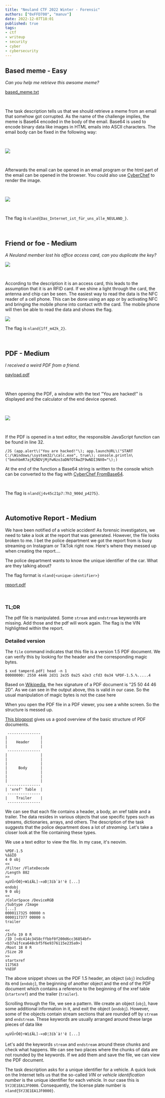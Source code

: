 ```yaml
---
title: "Neuland CTF 2022 Winter - Forensic"
authors: ["0xFFD700", "manuv"]
date: 2022-12-07T18:01
published: true
tags:
- ctf
- writeup
- security
- cyber
- cybersecurity
---
```


## Based meme - Easy

*Can you help me retrieve this awsome meme?*

[based_meme.txt](/files/neuland-ctf-12-2022/based_meme.txt)

</br>

The task description tells us that we should retrieve a meme from an email that somehow got corrupted. As the name of the challenge implies, the meme is Base64 encoded in the body of the email. Base64 is used to encode binary data like images in HTML emails into ASCII characters. The email body can be fixed in the following way: 

</br>

![](../src/blog/images/neuland-ctf-12-2022/html_base64.webp)

</br>

Afterwards the email can be opened in an email program or the html part of the email can be opened in the browser. You could also use [CyberChef](https://gchq.github.io/CyberChef/#recipe=Render_Image('Base64')) to render the image. 

</br>

![](../src/blog/images/neuland-ctf-12-2022/based_meme.webp)

</br>

The flag is `nland{Das_Internet_ist_für_uns_alle_NEULAND_}`.

</br>

## Friend or foe - Medium

*A Neuland member lost his office access card, can you duplicate the key?*

![](../src/blog/images/neuland-ctf-12-2022/RFID-Card.webp)

</br>

According to the description it is an access card, this leads to the assumption that it is an RFID card. If we shine a light through the card, the antenna and chip can be seen. The easiest way to read the data is the NFC reader of a cell phone. This can be done using an app or by activating NFC and bringing the mobile phone into contact with the card. The mobile phone will then be able to read the data and shows the flag.

![](../src/blog/images/neuland-ctf-12-2022/RFID-Flag.webp)

The flag is `nland{1ff_m42k_2}`.

</br>

## PDF - Medium

*I received a weird PDF from a friend.*

[payload.pdf](https://github.com/neuland-ingolstadt/Neuland-CTF-2022-Winter/blob/ced4cc975bdbe9e96325c74e69775142f68267f6/CTF%20Aufgaben/Forensic/PDF%20-%20Medium/payload.pdf)

</br>

When opening the PDF, a window with the text "You are hacked!" is displayed and the calculator of the end device opened. 

</br>

![](../src/blog/images/neuland-ctf-12-2022/PDF.webp)

</br>

If the PDF is opened in a text editor, the responsible JavaScript function can be found in line 32. 

```
/JS (app.alert\("You are hacked!"\); app.launchURL\("START C:/\Windows/\system32/\calc.exe", true\); console.println\("bmxhbmR7ajR2NDVjMjFwNzo3aDNfOTAwZF9wNDI3NX0="\);)
```

At the end of the function a Base64 string is written to the console which can be converted to the flag with [CyberChef FromBase64](https://gchq.github.io/CyberChef/#recipe=From_Base64('A-Za-z0-9%2B/%3D',true,false)&input=Ym14aGJtUjdhalIyTkRWak1qRndOem8zYUROZk9UQXdaRjl3TkRJM05YMD0).

</br>

The flag is `nland{j4v45c21p7:7h3_900d_p4275}`.

</br>

## Automotive Report - Medium

We have been notified of a vehicle accident! As forensic investigators, we need to take a look at the report that was generated. However, the file looks broken to me. I bet the police department we got the report from is busy streaming on Instagram or TikTok right now. Here's where they messed up when creating the report....

The police department wants to know the unique identifier of the car. What are they talking about?

The flag format is `nland{<unique-identifier>}`

[report.pdf](https://github.com/neuland-ingolstadt/Neuland-CTF-2022-Winter/blob/ced4cc975bdbe9e96325c74e69775142f68267f6/CTF%20Aufgaben/Forensic/PDF-Report-Medium/public/report.pdf)

</br>

### TL;DR

The pdf file is manipulated. Some `stream` and `endstream` keywords are missing. Add those and the pdf will work again. The flag is the VIN highlighted within the report.

### Detailed version

The `file` command indicates that this file is a version 1.5 PDF document. We can verify this by looking for the header and the corresponding magic bytes.

```
$ xxd tamperd.pdf| head -n 1
00000000: 2550 4446 2d31 2e35 0a25 e2e3 cfd3 0a34 %PDF-1.5.%.....4
```

Based on [Wikipedia](https://en.wikipedia.org/wiki/List_of_file_signatures), the hex signature of a PDF document is "25 50 44 46 2D". As we can see in the output above, this is valid in our case. So the usual manipulation of magic bytes is not the case here 

When you open the PDF file in a PDF viewer, you see a white screen. So the structure is messed up.

[This blogpost](https://resources.infosecinstitute.com/topic/pdf-file-format-basic-structure/) gives us a good overview of the basic structure of PDF documents.

```
 ---------------
|               |
|    Header     |
|               |
 ---------------
|               |
|               |
|               |
|     Body      |
|               |
|               |
|               |
 ---------------
| 'xref' Table  |
 ---------------
|    Trailer    |
 ---------------
```

We can see that each file contains a header, a body, an xref table and a trailer. The data resides in various objects that use specific types such as streams, dictionaries, arrays, and others. The description of the task suggests that the police department does a lot of *streaming*. Let's take a closer look at the file containing these types.

We use a text editor to view the file. In my case, it's neovim.

```
%PDF-1.5
%âãÏÓ
4 0 obj 
<<
/Filter /FlateDecode
/Length 882
>>
xµVÛrÓ0}÷Wì£ÄL]-«oÐ¦3íb`à!'ê [...]
endobj 
9 0 obj 
<<
/ColorSpace /DeviceRGB
/Subtype /Image
[...]
0000117325 00000 n 
0000117377 00000 n 
trailer

<<
/Info 19 0 R
/ID [<dc414c3458cffbbf0f200d6cc36854bf><b37a1fcea648cbf5f6e9376115e235a9>]
/Root 18 0 R
/Size 20
>>
startxref
117563
%%EOF
```

The above snippet shows us the PDF 1.5 header, an object (`obj`) including its end (`endobj`), the beginning of another object and the end of the PDF document which contains a reference to the beginning of the xref table (`startxref`) and the trailer (`trailer`).

Scrolling through the file, we see a pattern. We create an object (`obj`), have some additional information in it, and exit the object (`endobj`). However, some of the objects contain stream sections that are rounded off by `stream` and `endstream`. These keywords are usually arranged around these large pieces of data like

```
xµVÛrÓ0}÷Wì£ÄL]-«oÐ¦3íb`à!'ê [...]
```

Let's add the keywords `stream` and `endstream` around these chunks and check what happens. We can see two places where the chunks of data are not rounded by the keywords. If we add them and save the file, we can view the PDF document.

The task description asks for a unique identifier for a vehicle. A quick look on the Internet tells us that the so-called *VIN* or *vehicle identification number* is the unique identifier for each vehicle. In our case this is `5YJ3E1EA1JF0000`. Consequently, the license plate number is `nland{5YJ3E1EA1JF0000}`.
